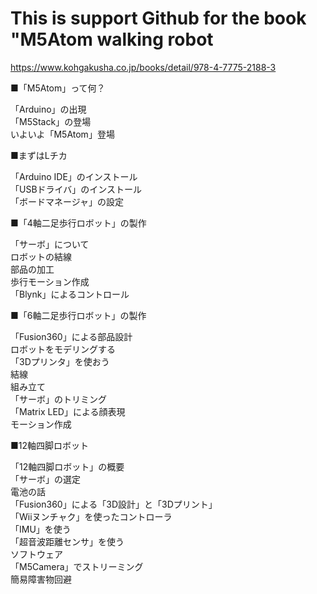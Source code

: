 # This is support Github for the book "M5Atom walking robot

https://www.kohgakusha.co.jp/books/detail/978-4-7775-2188-3

■「M5Atom」って何？ 

「Arduino」の出現  
「M5Stack」の登場  
いよいよ「M5Atom」登場  

■まずはLチカ

「Arduino IDE」のインストール  
「USBドライバ」のインストール  
「ボードマネージャ」の設定  

■「4軸二足歩行ロボット」の製作

「サーボ」について  
ロボットの結線  
部品の加工  
歩行モーション作成  
「Blynk」によるコントロール  

■「6軸二足歩行ロボット」の製作

「Fusion360」による部品設計  
ロボットをモデリングする  
「3Dプリンタ」を使おう  
結線  
組み立て  
「サーボ」のトリミング  
「Matrix LED」による顔表現  
モーション作成  

■12軸四脚ロボット

「12軸四脚ロボット」の概要  
「サーボ」の選定  
電池の話  
「Fusion360」による「3D設計」と「3Dプリント」  
「Wiiヌンチャク」を使ったコントローラ  
「IMU」を使う  
「超音波距離センサ」を使う  
ソフトウェア  
「M5Camera」でストリーミング  
簡易障害物回避  
